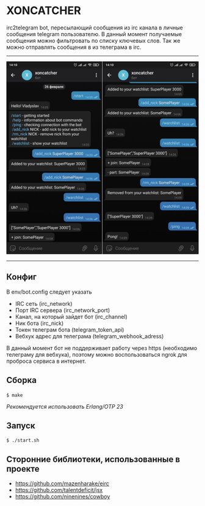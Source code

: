 XONCATCHER
=====
irc2telegram bot, пересылающий сообщения из irc канала в личные сообщения telegram пользователю. 
В данный момент получаемые сообщения можно фильтровать по списку ключевых слов. Так же можно отправлять сообщения в из телеграма в irc.
__________________________
![example_1.png](https://raw.githubusercontent.com/bukv/xoncatcher/master/screenshots/example_1.png "Bot interface")
__________________________

Конфиг
-----
В env/bot.config следует указать

- IRC сеть (irc_network)
- Порт IRC сервера (irc_network_port)
- Канал, на который зайдет бот (irc_channel)
- Ник бота (irc_nick)
- Токен телеграм бота (telegram_token_api)
- Вебхук адрес для телеграма (telegram_webhook_adress)

В данный момент бот не поддерживает работу через https (необходимо телеграму для вебхука), поэтому можно воспользоваться ngrok для проброса сервиса в интернет.

Сборка
-----

    $ make
_Рекомендуется использовать Erlang/OTP 23_

Запуск
-----

    $ ./start.sh

Сторонние библиотеки, использованные в проекте
-----
- https://github.com/mazenharake/eirc
- https://github.com/talentdeficit/jsx
- https://github.com/ninenines/cowboy

